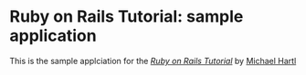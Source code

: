 # Ruby on Rails Tutorial: sample application

This is the sample applciation for
the [*Ruby on Rails Tutorial*](http://railstutorial.org/)
by [Michael Hartl](http://michaelhartl.com)

